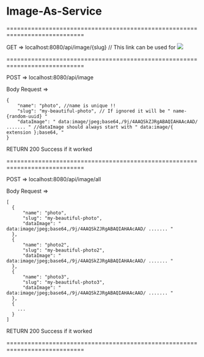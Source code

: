 # Image-As-Service


============================================================================

GET => localhost:8080/api/image/{slug} // This link can be used  for <img src="{url}" />

============================================================================

POST => localhost:8080/api/image

Body Request =>
```
{
    "name": "photo", //name is unique !!
    "slug": "my-beautiful-photo", // If ignored it will be " name-{random-uuid} "
    "dataImage": " data:image/jpeg;base64,/9j/4AAQSkZJRgABAQIAHAAcAAD/ ....... " //dataImage should always start with " data:image/{ extension };base64, "
}

```

RETURN 
  200 Success if it worked


============================================================================

POST => localhost:8080/api/image/all

Body Request =>
```
[
  {
      "name": "photo", 
      "slug": "my-beautiful-photo", 
      "dataImage": " data:image/jpeg;base64,/9j/4AAQSkZJRgABAQIAHAAcAAD/ ....... "
  },
  {
      "name": "photo2", 
      "slug": "my-beautiful-photo2", 
      "dataImage": " data:image/jpeg;base64,/9j/4AAQSkZJRgABAQIAHAAcAAD/ ....... "
  },
  {
      "name": "photo3", 
      "slug": "my-beautiful-photo3", 
      "dataImage": " data:image/jpeg;base64,/9j/4AAQSkZJRgABAQIAHAAcAAD/ ....... "
  },
  {
    ...
  }
]
```

RETURN 
  200 Success if it worked


============================================================================
